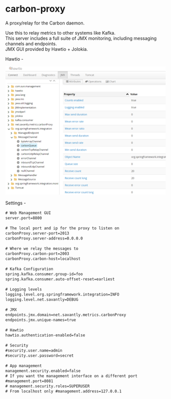 # carbon-proxy

A proxy/relay for the Carbon daemon.

Use this to relay metrics to other systems like Kafka.  
This server includes a full suite of JMX monitoring, including messaging channels and endpoints.   
JMX GUI provided by Hawtio + Jolokia.  

Hawtio -

![Hawtio JMX Monitoring](./examples/images/hawtio.PNG)  
  
  
Settings -  

```
# Web Management GUI
server.port=8800

# The local port and ip for the proxy to listen on
carbonProxy.server-port=2013
carbonProxy.server-address=0.0.0.0

# Where we relay the messages to
carbonProxy.carbon-port=2003
carbonProxy.carbon-host=localhost

# Kafka Configuration
spring.kafka.consumer.group-id=foo
spring.kafka.consumer.auto-offset-reset=earliest

# Logging levels
logging.level.org.springframework.integration=INFO
logging.level.net.savantly=DEBUG

# JMX
endpoints.jmx.domain=net.savantly.metrics.carbonProxy
endpoints.jmx.unique-names=true

# Hawtio
hawtio.authentication-enabled=false

# Security
#security.user.name=admin
#security.user.password=secret

# App management
management.security.enabled=false
# If you want the management interface on a different port #management.port=8081
# management.security.roles=SUPERUSER
# From localhost only #management.address=127.0.0.1
```